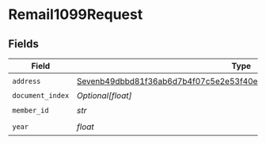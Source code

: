 # Remail1099Request


## Fields

| Field                                                                                                                                                               | Type                                                                                                                                                                | Required                                                                                                                                                            | Description                                                                                                                                                         |
| ------------------------------------------------------------------------------------------------------------------------------------------------------------------- | ------------------------------------------------------------------------------------------------------------------------------------------------------------------- | ------------------------------------------------------------------------------------------------------------------------------------------------------------------- | ------------------------------------------------------------------------------------------------------------------------------------------------------------------- |
| `address`                                                                                                                                                           | [Sevenb49dbbd81f36ab6d7b4f07c5e2e53f40e36eb7b83d1488f379e993b830eec56](../../models/shared/sevenb49dbbd81f36ab6d7b4f07c5e2e53f40e36eb7b83d1488f379e993b830eec56.md) | :heavy_check_mark:                                                                                                                                                  | N/A                                                                                                                                                                 |
| `document_index`                                                                                                                                                    | *Optional[float]*                                                                                                                                                   | :heavy_minus_sign:                                                                                                                                                  | N/A                                                                                                                                                                 |
| `member_id`                                                                                                                                                         | *str*                                                                                                                                                               | :heavy_check_mark:                                                                                                                                                  | N/A                                                                                                                                                                 |
| `year`                                                                                                                                                              | *float*                                                                                                                                                             | :heavy_check_mark:                                                                                                                                                  | N/A                                                                                                                                                                 |